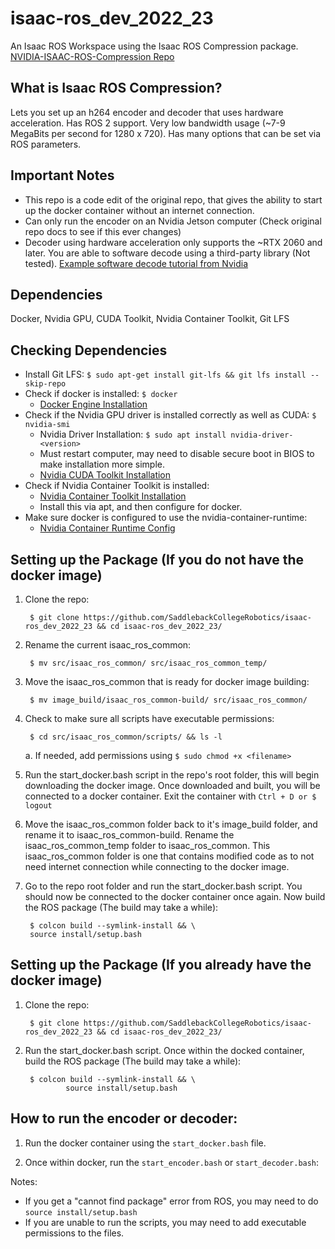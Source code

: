 # isaac-ros_dev_2022_23
An Isaac ROS Workspace using the Isaac ROS Compression package.
[NVIDIA-ISAAC-ROS-Compression Repo](https://github.com/NVIDIA-ISAAC-ROS/isaac_ros_compression)
## What is Isaac ROS Compression?
Lets you set up an h264 encoder and decoder that uses hardware acceleration. Has ROS 2 support. Very low bandwidth usage (~7-9 MegaBits per second for 1280 x 720). Has many options that can be set via ROS parameters.
## Important Notes
- This repo is a code edit of the original repo, that gives the ability to start up the docker container without an internet connection.
- Can only run the encoder on an Nvidia Jetson computer (Check original repo docs to see if this ever changes)
- Decoder using hardware acceleration only supports the ~RTX 2060 and later. You are able to software decode using a third-party library (Not tested). [Example software decode tutorial from Nvidia](https://github.com/NVIDIA-ISAAC-ROS/isaac_ros_compression/blob/main/docs/tutorial-compatible-decode.md)

## Dependencies
Docker, Nvidia GPU, CUDA Toolkit, Nvidia Container Toolkit, Git LFS
## Checking Dependencies
- Install Git LFS: `$ sudo apt-get install git-lfs && git lfs install --skip-repo`
- Check if docker is installed: `$ docker`
  - [Docker Engine Installation](https://docs.docker.com/engine/install/ubuntu/)
- Check if the Nvidia GPU driver is installed correctly as well as CUDA: `$ nvidia-smi`
  - Nvidia Driver Installation: `$ sudo apt install nvidia-driver-<version>`
  - Must restart computer, may need to disable secure boot in BIOS to make installation more simple.
  - [Nvidia CUDA Toolkit Installation](https://developer.nvidia.com/cuda-downloads)
- Check if Nvidia Container Toolkit is installed:
  - [Nvidia Container Toolkit Installation](https://docs.nvidia.com/datacenter/cloud-native/container-toolkit/latest/install-guide.html)
  - Install this via apt, and then configure for docker.
- Make sure docker is configured to use the nvidia-container-runtime:
    - [Nvidia Container Runtime Config](https://github.com/NVIDIA-ISAAC-ROS/isaac_ros_common/blob/main/docs/dev-env-setup.md)

## Setting up the Package (If you do not have the docker image)
1. Clone the repo:
        
        $ git clone https://github.com/SaddlebackCollegeRobotics/isaac-ros_dev_2022_23 && cd isaac-ros_dev_2022_23/

2. Rename the current isaac_ros_common:

        $ mv src/isaac_ros_common/ src/isaac_ros_common_temp/

3. Move the isaac_ros_common that is ready for docker image building:

        $ mv image_build/isaac_ros_common-build/ src/isaac_ros_common/

4. Check to make sure all scripts have executable permissions:

        $ cd src/isaac_ros_common/scripts/ && ls -l
    a. If needed, add permissions using `$ sudo chmod +x <filename>`

5. Run the start_docker.bash script in the repo's root folder, this will begin downloading the docker image. Once downloaded and built, you will be connected to a docker container. Exit the container with `Ctrl + D or $ logout`

6. Move the isaac_ros_common folder back to it's image_build folder, and rename it to isaac_ros_common-build. Rename the isaac_ros_common_temp folder to isaac_ros_common. This isaac_ros_common folder is one that contains modified code as to not need internet connection while connecting to the docker image.

7. Go to the repo root folder and run the start_docker.bash script. You should now be connected to the docker container once again. Now build the ROS package (The build may take a while):

        $ colcon build --symlink-install && \
        source install/setup.bash

## Setting up the Package (If you already have the docker image)
1. Clone the repo:
        
        $ git clone https://github.com/SaddlebackCollegeRobotics/isaac-ros_dev_2022_23 && cd isaac-ros_dev_2022_23/

2. Run the start_docker.bash script. Once within the docked container, build the ROS package (The build may take a while):

        $ colcon build --symlink-install && \
                source install/setup.bash

## How to run the encoder or decoder:
1. Run the docker container using the `start_docker.bash` file.

2. Once within docker, run the `start_encoder.bash` or `start_decoder.bash`:
 
Notes:
- If you get a "cannot find package" error from ROS, you may need to do `source install/setup.bash`
- If you are unable to run the scripts, you may need to add executable permissions to the files.
